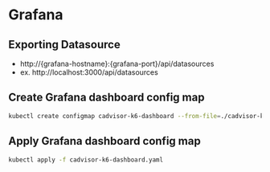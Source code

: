 # Grafana

## Exporting Datasource
- http://{grafana-hostname}:{grafana-port}/api/datasources
- ex. http://localhost:3000/api/datasources

## Create Grafana dashboard config map
``` bash
kubectl create configmap cadvisor-k6-dashboard --from-file=./cadvisor-k6-dashboard.json -n monitoring
```

## Apply Grafana dashboard config map
``` bash
kubectl apply -f cadvisor-k6-dashboard.yaml
```